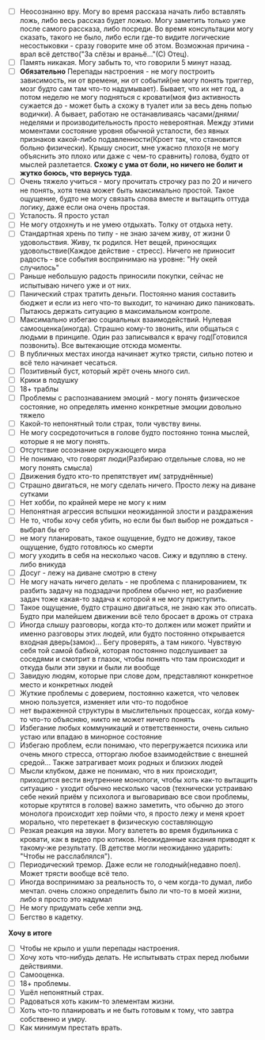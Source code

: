 - [ ] Неосознанно вру. Могу во время рассказа начать либо вставлять ложь, либо весь рассказ будет ложью. Могу заметить только уже после самого рассказа, либо посреди. Во время консультации могу сказать, такого не было, либо если где-то видите логические несостыковки - сразу говорите мне об этом. Возможная причина - врал всё детство("За слёзы и враньё..."(С) Отец).
- [ ] Память никакая. Могу забыть то, что говорили 5 минут назад. 
- [ ] **Обязательно** Перепады настроения - не могу построить зависимость, ни от времени, ни от событий(не могу понять триггер, мозг будто сам там что-то надумывает). Бывает, что их нет год, а потом неделю не могу подняться с кровати(моя физ активность сужается до - может быть а схожу в туалет или за весь день попью водички). А бывает, работаю не останавливаясь часами/днями/неделями и производительность просто невероятная. Между этими моментами состояние уровня обычной усталости, без явных признаков какой-либо подавленности(Кроет так, что становится больно физически). Крышу сносит, мне ужасно плохо(я не могу объяснить это плохо или даже с чем-то сравнить) голова, будто от мыслей разлетается. **Схожу с ума от боли, но ничего не болит и жутко боюсь, что вернусь туда**.
- [ ] Очень тяжело учиться - могу прочитать строчку раз по 20 и ничего не понять, хотя тема может быть максимально простой. Такое ощущение, будто не могу связать слова вместе и вытащить оттуда логику, даже если она очень простая.
- [ ] Усталость. Я просто устал
- [ ] Не могу отдохнуть и не умею отдыхать. Толку от отдыха нету.
- [ ] Стандартная хрень по типу - не знаю зачем живу, от жизни 0 удовольствия. Живу, тк родился. Нет вещей, приносящих удовольствие(Каждое действие - стресс). Ничего не приносит радость - все события воспринимаю на уровне: "Ну окей случилось"
- [ ] Раньше небольшую радость приносили покупки, сейчас не испытываю ничего уже и от них.
- [ ] Панический страх тратить деньги. Постоянно мания составить бюджет и если из него что-то выходит, то начинаю дико паниковать. Пытаюсь держать ситуацию в максимальном контроле.
- [ ] Максимально избегаю социальных взаимодействий. Нулевая самооценка(иногда). Страшно кому-то звонить, или общаться с людьми в принципе.  Один раз записывался к врачу год(Готовился позвонить). Все вытекающие отсюда моменты.
- [ ] В публичных местах иногда начинает жутко трясти, сильно потею и всё тело начинает чесаться. 
- [ ] Позитивный буст, который жрёт очень много сил.
- [ ] Крики в подушку
- [ ] 18+ траблы
- [ ] Проблемы с распознаванием эмоций - могу понять физическое состояние, но определять именно конкретные эмоции довольно тяжело
- [ ] Какой-то непонятный толи страх, толи чувству вины.
- [ ] Не могу сосредоточиться в голове будто постоянно тонна мыслей, которые я не могу понять.
- [ ] Отсутствие осознание окружающего мира
- [ ] Не понимаю, что говорят люди(Разбираю отдельные слова, но не могу понять смысла)
- [ ] Движения будто кто-то препятствует им( затруднённые)
- [ ] Страшно двигаться, не могу сделать ничего. Просто лежу на диване сутками
- [ ] Нет хобби, по крайней мере не могу к ним 
- [ ] Непонятная агрессия вспышки неожиданной злости и раздражения
- [ ] Не то, чтобы хочу себя убить, но если бы был выбор не рождаться - выбрал бы его
- [ ] не могу планировать, такое ощущение, будто не доживу, такое ощущение, будто готовлюсь ко смерти
- [ ] могу уходить в себя на несколько часов. Сижу и вдупляю в стену. либо вникуда
- [ ] Досуг - лежу на диване смотрю в стену
- [ ] Не могу начать ничего делать - не проблема с планированием, тк разбить задачу на подзадачи проблем обычно нет, но разбиение задач тоже какая-то задача к которой я не могу приступить.
- [ ] Такое ощущение, будто страшно двигаться, не знаю как это описать. Будто при малейшем движении всё тело бросает в дрожь от страха
- [ ] Иногда слышу разговоры, когда кто-то должен или может прийти и именно разговоры этих людей, или будто постоянно открывается входная дверь(замок)... Бегу проверять, а там никого. Чувствую себя той самой бабкой, которая постоянно подслушивает за соседями и смотрит в глазок, чтобы понять что там происходит и откуда были эти звуки и были ли вообще
- [ ] Завидую людям, которые при слове дом, представляют конкретное место и конкретных людей
- [ ] Жуткие проблемы с доверием, постоянно кажется, что человек мною пользуется, изменяет или что-то подобное
- [ ] нет выраженной структуры в мыслительных процессах, когда кому-то что-то объясняю, никто не может ничего понять
- [ ] Избегание любых коммуникаций и ответственности, очень сильно устаю или впадаю в минорное состояние
- [ ] Избегаю проблем, если понимаю, что перегружается психика или очень много стресса, отторгаю любое взаимодействие с внешней средой... Также затрагивает моих родных и близких людей
- [ ] Мысли клубком, даже не понимаю, что в них происходит, приходится вести внутренние монологи, чтобы хоть как-то вытащить ситуацию - уходит обычно несколько часов (технически устраиваю себе некий приём у психолога и выговариваю все свои проблемы, которые крутятся в голове) важно заметить, что обычно до этого монолога происходит хер пойми что, я просто лежу и меня кроет морально, что перетекает в физическую составляющую
- [ ] Резкая реакция на звуки. Могу взлететь во время будильника с кровати, как в видео про котиков. Неожиданные касания приводят к такому-же результату. (В детстве могли неожиданно ударить: "Чтобы не расслаблялся").
- [ ] Периодический тремор. Даже если не голодный(недавно поел). Может трясти вообще всё тело. 
- [ ] Иногда воспринимаю за реальность то, о чем когда-то думал, либо мечтал. очень сложно определить было ли что-то в моей жизни, либо я просто это надумал
- [ ] Не могу придумать себе хеппи энд.
- [ ] Бегство в кадетку.

 **Хочу в итоге**
 - [ ] Чтобы не крыло и ушли перепады настроения.
 - [ ] Хочу хоть что-нибудь делать. Не испытывать страх перед любыми действиями.
 - [ ] Самооценка.
 - [ ] 18+ проблемы.
 - [ ] Ушёл непонятный страх.
 - [ ] Радоваться хоть каким-то элементам жизни.
 - [ ] Хоть что-то планировать и не быть готовым к тому, что завтра собственно и умру.
 - [ ] Как минимум престать врать.
